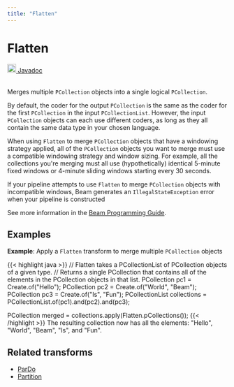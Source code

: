 ```yaml
---
title: "Flatten"
---
```

<!--
Licensed under the Apache License, Version 2.0 (the "License");
you may not use this file except in compliance with the License.
You may obtain a copy of the License at

http://www.apache.org/licenses/LICENSE-2.0

Unless required by applicable law or agreed to in writing, software
distributed under the License is distributed on an "AS IS" BASIS,
WITHOUT WARRANTIES OR CONDITIONS OF ANY KIND, either express or implied.
See the License for the specific language governing permissions and
limitations under the License.
-->
# Flatten
<table align="left">
    <a target="_blank" class="button"
        href="https://beam.apache.org/releases/javadoc/current/index.html?org/apache/beam/sdk/transforms/Flatten.html">
      <img src="https://beam.apache.org/images/logos/sdks/java.png" width="20px" height="20px"
           alt="Javadoc" />
     Javadoc
    </a>
</table>
<br><br>


Merges multiple `PCollection` objects into a single logical `PCollection`.

By default, the coder for the output `PCollection` is the same as the coder
for the first `PCollection` in the input `PCollectionList`. However, the
input `PCollection` objects can each use different coders, as long as
they all contain the same data type in your chosen language.

When using `Flatten` to merge `PCollection` objects that have a windowing
strategy applied, all of the `PCollection` objects you want to merge must
use a compatible windowing strategy and window sizing. For example, all
the collections you're merging must all use (hypothetically) identical
5-minute fixed windows or 4-minute sliding windows starting every 30 seconds.

If your pipeline attempts to use `Flatten` to merge `PCollection` objects
with incompatible windows, Beam generates an `IllegalStateException` error
when your pipeline is constructed

See more information in the [Beam Programming Guide](/documentation/programming-guide/#flatten).

## Examples
**Example**: Apply a `Flatten` transform to merge multiple `PCollection` objects

{{< highlight java >}}
// Flatten takes a PCollectionList of PCollection objects of a given type.
// Returns a single PCollection that contains all of the elements in the PCollection objects in that list.
PCollection<String> pc1 = Create.of("Hello");
PCollection<String> pc2 = Create.of("World", "Beam");
PCollection<String> pc3 = Create.of("Is", "Fun");
PCollectionList<String> collections = PCollectionList.of(pc1).and(pc2).and(pc3);

PCollection<String> merged = collections.apply(Flatten.<String>pCollections());
{{< /highlight >}}
The resulting collection now has all the elements: "Hello", "World",
"Beam", "Is", and "Fun".

## Related transforms 
* [ParDo](/documentation/transforms/java/elementwise/pardo)
* [Partition](/documentation/transforms/java/elementwise/partition)
